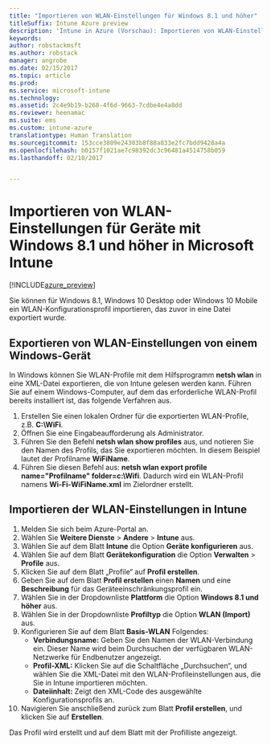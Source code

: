 ```yaml
---
title: "Importieren von WLAN-Einstellungen für Windows 8.1 und höher"
titleSuffix: Intune Azure preview
description: 'Intune in Azure (Vorschau): Importieren von WLAN-Einstellungen von Windows in ein Intune-WLAN-Profil'
keywords: 
author: robstackmsft
ms.author: robstack
manager: angrobe
ms.date: 02/15/2017
ms.topic: article
ms.prod: 
ms.service: microsoft-intune
ms.technology: 
ms.assetid: 2c4e9b19-b268-4f6d-9663-7cdbe4e4a8dd
ms.reviewer: heenamac
ms.suite: ems
ms.custom: intune-azure
translationtype: Human Translation
ms.sourcegitcommit: 153cce3809e24303b8f88a833e2fc7bdd9428a4a
ms.openlocfilehash: b0157f1021ae7c98392dc3c96481a4514758b059
ms.lasthandoff: 02/18/2017


---
```


# <a name="how-to-import-wi-fi-settings-for-windows-81-and-later-devices-in-microsoft-intune"></a>Importieren von WLAN-Einstellungen für Geräte mit Windows 8.1 und höher in Microsoft Intune

[!INCLUDE[azure_preview](../includes/azure_preview.md)]

Sie können für Windows 8.1, Windows 10 Desktop oder Windows 10 Mobile ein WLAN-Konfigurationsprofil importieren, das zuvor in eine Datei exportiert wurde.

## <a name="export-wi-fi-settings-from-a-windows-device"></a>Exportieren von WLAN-Einstellungen von einem Windows-Gerät

In Windows können Sie WLAN-Profile mit dem Hilfsprogramm **netsh wlan** in eine XML-Datei exportieren, die von Intune gelesen werden kann. Führen Sie auf einem Windows-Computer, auf dem das erforderliche WLAN-Profil bereits installiert ist, das folgende Verfahren aus.
1. Erstellen Sie einen lokalen Ordner für die exportierten WLAN-Profile, z.B. **C:\WiFi**.
1. Öffnen Sie eine Eingabeaufforderung als Administrator.
1. Führen Sie den Befehl **netsh wlan show profiles** aus, und notieren Sie den Namen des Profils, das Sie exportieren möchten. In diesem Beispiel lautet der Profilname **WiFiName**.
1. Führen Sie diesen Befehl aus: **netsh wlan export profile name="Profilname" folder=c:\Wifi**. Dadurch wird ein WLAN-Profil namens **Wi-Fi-WiFiName.xml** im Zielordner erstellt.

## <a name="import-the-wi-fi-settings-into-intune"></a>Importieren der WLAN-Einstellungen in Intune

1. Melden Sie sich beim Azure-Portal an.
2. Wählen Sie **Weitere Dienste** > **Andere** > **Intune** aus.
3. Wählen Sie auf dem Blatt **Intune** die Option **Geräte konfigurieren** aus.
2. Wählen Sie auf dem Blatt **Gerätekonfiguration** die Option **Verwalten** > **Profile** aus.
3. Klicken Sie auf dem Blatt „Profile“ auf **Profil erstellen**.
4. Geben Sie auf dem Blatt **Profil erstellen** einen **Namen** und eine **Beschreibung** für das Geräteeinschränkungsprofil ein.
5. Wählen Sie in der Dropdownliste **Plattform** die Option **Windows 8.1 und höher** aus.
6. Wählen Sie in der Dropdownliste **Profiltyp** die Option **WLAN (Import)** aus.
7. Konfigurieren Sie auf dem Blatt **Basis-WLAN** Folgendes:
    - **Verbindungsname:** Geben Sie den Namen der WLAN-Verbindung ein. Dieser Name wird beim Durchsuchen der verfügbaren WLAN-Netzwerke für Endbenutzer angezeigt.
    - **Profil-XML:** Klicken Sie auf die Schaltfläche „Durchsuchen“, und wählen Sie die XML-Datei mit den WLAN-Profileinstellungen aus, die Sie in Intune importieren möchten.
    - **Dateiinhalt:** Zeigt den XML-Code des ausgewählte Konfigurationsprofils an.
8. Navigieren Sie anschließend zurück zum Blatt **Profil erstellen**, und klicken Sie auf **Erstellen**.

Das Profil wird erstellt und auf dem Blatt mit der Profilliste angezeigt.

